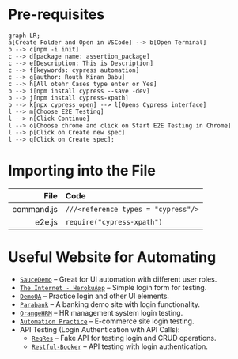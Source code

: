 # Pre-requisites

```mermaid
graph LR;
a[Create Folder and Open in VSCode] --> b[Open Terminal]
b --> c[npm -i init]
c --> d[package name: assertion_package]
c --> e[Description: This is Description]
c --> f[keywords: cypress automation]
c --> g[author: Routh Kiran Babu]
c --> h[All otehr Cases type enter or Yes]
b --> i[npm install cypress --save -dev]
b --> j[npm install cypress-xpath]
b --> k[npx cypress open] --> l[Opens Cypress interface]
l --> m[Choose E2E Testing]
l --> n[Click Continue]
l --> o[Choose chrome and click on Start E2E Testing in Chrome]
l --> p[Click on Create new spec]
l --> q[Click on Create spec];
```

# Importing into the File

<div align = center>
  
|File|Code|
|--:|:--|
|command.js|`///<reference types = "cypress"/>`|
|e2e.js|`require("cypress-xpath")`|
</div>



# Useful Website for Automating
 - [`SauceDemo`](https://www.saucedemo.com/) – Great for UI automation with different user roles.
- [`The Internet - HerokuApp`](https://the-internet.herokuapp.com/) – Simple login form for testing.
- [`DemoQA`](https://demoqa.com/) – Practice login and other UI elements.
- [`Parabank`](https://parabank.parasoft.com/parabank/index.htm) – A banking demo site with login functionality.
- [`OrangeHRM`](https://opensource-demo.orangehrmlive.com/web/index.php/auth/login) – HR management system login testing.
- [`Automation Practice`](https://www.automationexercise.com/) – E-commerce site login testing.
- API Testing (Login Authentication with API Calls):
  - [`ReqRes`](https://reqres.in/) – Fake API for testing login and CRUD operations.
  - [`Restful-Booker`](https://restful-booker.herokuapp.com/) – API testing with login authentication.
